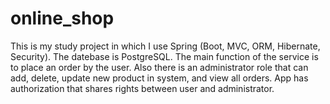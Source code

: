 # online_shop
This is my study project in which I use Spring (Boot, MVC, ORM, Hibernate, Security). The datebase is PostgreSQL.
The main function of the service is to place an order by the user. Also there is an administrator role that can 
add, delete, update new product in system, and view all orders. App has authorization that shares rights between user 
and administrator.
